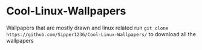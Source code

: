 # Cool-Linux-Wallpapers
Wallpapers that are mostly drawn and linux related
run `git clone https://github.com/Sipper1236/Cool-Linux-Wallpapers/` to download all the wallpapers
